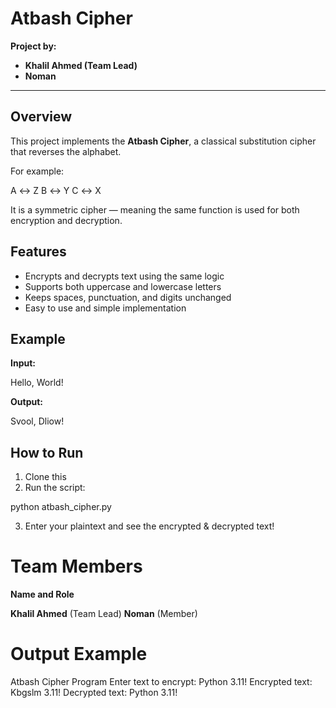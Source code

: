 #  Atbash Cipher

**Project by:**  
- **Khalil Ahmed (Team Lead)**  
- **Noman**

---

## Overview
This project implements the **Atbash Cipher**, a classical substitution cipher that reverses the alphabet.

For example:

A ↔ Z
B ↔ Y
C ↔ X


It is a symmetric cipher — meaning the same function is used for both encryption and decryption.



## Features
- Encrypts and decrypts text using the same logic  
- Supports both uppercase and lowercase letters  
- Keeps spaces, punctuation, and digits unchanged  
- Easy to use and simple implementation  



##  Example
**Input:**

Hello, World!

**Output:**

Svool, Dliow!


##  How to Run
1. Clone this 
2. Run the script:

python atbash_cipher.py


3. Enter your plaintext and see the encrypted & decrypted text!



# Team Members

**Name and Role**

**Khalil Ahmed**	(Team Lead)
**Noman** (Member)

# Output Example

  Atbash Cipher Program 
Enter text to encrypt: Python 3.11!
Encrypted text: Kbgslm 3.11!
Decrypted text: Python 3.11!
